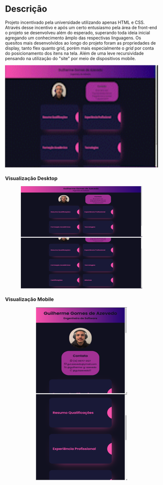 # Descrição
Projeto incentivado pela universidade utilizando apenas HTML e CSS. Através desse incentivo e após um certo entusiasmo pela área de front-end o projeto se desenvolveu além do esperado, superando toda ideia inicial agregando um conhecimento âmplo das respectivas linguagens. 
Os quesitos mais desenvolvidos ao longo do projeto foram as propriedades de display, tanto flex quanto grid, porém mais especialmente o *grid* por conta do posicionamento dos itens na tela. Além de uma leve recursividade pensando na utilização do "site" por meio de dispositivos mobile.

<center><img width="600px" height="337px" src="assets/gif_apresentacao.gif"></center>

### Visualização Desktop

<center>
<img width="400px" height="167px" src="assets/apresentacao_curriculo1.png">
<img width="400px" height="167px" src="assets/apresentacao_curriculo2.png">
</center>

### Visualização Mobile

<center>
<img width="300px" height="283px" src="assets/recursividade1.png">
<img width="300px" height="283px" src="assets/recursividade2.png">
</center>


